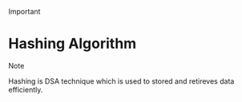 > [!IMPORTANT]
>
> # Hashing Algorithm

> [!NOTE]
> Hashing is DSA technique which is used to stored and retireves data efficiently.
